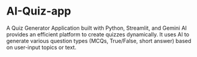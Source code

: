 # AI-Quiz-app
A Quiz Generator Application built with Python, Streamlit, and Gemini AI provides an efficient platform to create quizzes dynamically. It uses AI to generate various question types (MCQs, True/False, short answer) based on user-input topics or text. 
